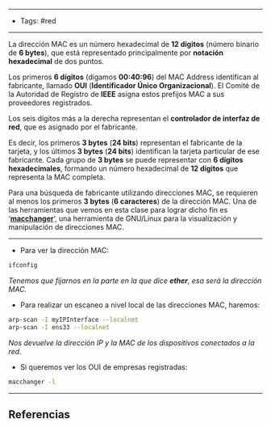 -------
- Tags: #red
------

La dirección MAC es un número hexadecimal de **12 dígitos** (número binario de **6 bytes**), que está representado principalmente por **notación hexadecimal** de dos puntos.

Los primeros **6 dígitos** (digamos **00:40:96**) del MAC Address identifican al fabricante, llamado **OUI** (**Identificador Único Organizacional**). El Comité de la Autoridad de Registro de **IEEE** asigna estos prefijos MAC a sus proveedores registrados.

Los seis dígitos más a la derecha representan el **controlador de interfaz de red**, que es asignado por el fabricante.

Es decir, los primeros **3 bytes** (**24 bits**) representan el fabricante de la tarjeta, y los últimos **3 bytes** (**24 bits**) identifican la tarjeta particular de ese fabricante. Cada grupo de **3 bytes** se puede representar con **6 dígitos hexadecimales**, formando un número hexadecimal de **12 dígitos** que representa la MAC completa.

Para una búsqueda de fabricante utilizando direcciones MAC, se requieren al menos los primeros **3 bytes** (**6 caracteres**) de la dirección MAC. Una de las herramientas que vemos en esta clase para lograr dicho fin es ‘[**macchanger**](https://www.kali.org/tools/macchanger/)‘, una herramienta de GNU/Linux para la visualización y manipulación de direcciones MAC.

---

- Para ver la dirección MAC:

```BASH
ifconfig
```

*Tenemos que fijarnos en la parte en la que dice **ether**, esa será la dirección MAC.*

- Para realizar un escaneo a nivel local de las direcciones MAC, haremos:

```BASH
arp-scan -I myIPInterface --localnet
arp-scan -I ens33 --localnet
```

*Nos devuelve la dirección IP y la MAC de los dispositivos conectados a la red.*

- Si queremos ver los OUI de empresas registradas:

```BASH
macchanger -l
```


---
## Referencias

